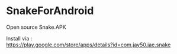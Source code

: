 # SnakeForAndroid
Open source Snake.APK

Install via :
<br>
https://play.google.com/store/apps/details?id=com.jay50.jae.snake
